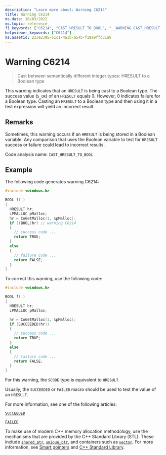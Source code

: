 ```yaml
---
description: "Learn more about: Warning C6214"
title: Warning C6214
ms.date: 10/03/2022
ms.topic: reference
f1_keywords: ["C6214", "CAST_HRESULT_TO_BOOL", "__WARNING_CAST_HRESULT_TO_BOOL"]
helpviewer_keywords: ["C6214"]
ms.assetid: 233e2395-61c1-4a3b-a54b-f19a9ffc31a8
---
```

# Warning C6214

> Cast between semantically different integer types: HRESULT to a Boolean type

This warning indicates that an `HRESULT` is being cast to a Boolean type. The success value (`S_OK`) of an `HRESULT` equals 0. However, 0 indicates failure for a Boolean type. Casting an `HRESULT` to a Boolean type and then using it in a test expression will yield an incorrect result.

## Remarks

Sometimes, this warning occurs if an `HRESULT` is being stored in a Boolean variable. Any comparison that uses the Boolean variable to test for `HRESULT` success or failure could lead to incorrect results.

Code analysis name: `CAST_HRESULT_TO_BOOL`

## Example

The following code generates warning C6214:

```cpp
#include <windows.h>

BOOL f( )
{
  HRESULT hr;
  LPMALLOC pMalloc;
  hr = CoGetMalloc(1, &pMalloc);
  if ((BOOL)hr) // warning C6214
  {
    // success code ...
    return TRUE;
  }
  else
  {
    // failure code ...
    return FALSE;
  }
}
```

To correct this warning, use the following code:

```cpp
#include <windows.h>

BOOL f( )
{
  HRESULT hr;
  LPMALLOC pMalloc;

  hr = CoGetMalloc(1, &pMalloc);
  if (SUCCEEDED(hr))
  {
    // success code ...
    return TRUE;
  }
  else
  {
    // failure code ...
    return FALSE;
  }
}
```

For this warning, the `SCODE` type is equivalent to `HRESULT`.

Usually, the `SUCCEEDED` or `FAILED` macro should be used to test the value of an `HRESULT`.

For more information, see one of the following articles:

[`SUCCEEDED`](/windows/desktop/api/winerror/nf-winerror-succeeded)

[`FAILED`](/windows/desktop/api/winerror/nf-winerror-failed)

To make use of modern C++ memory allocation methodology, use the mechanisms that are provided by the C++ Standard Library (STL). These include [`shared_ptr`](../standard-library/shared-ptr-class.md), [`unique_ptr`](../standard-library/unique-ptr-class.md), and containers such as [`vector`](../standard-library/vector.md). For more information, see [Smart pointers](../cpp/smart-pointers-modern-cpp.md) and [C++ Standard Library](../standard-library/cpp-standard-library-reference.md).
